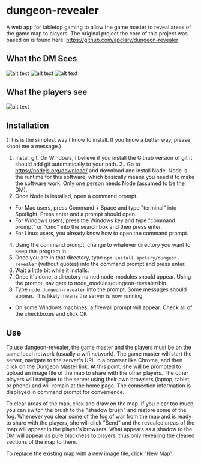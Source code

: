 dungeon-revealer
================

A web app for tabletop gaming to allow the game master to reveal areas of the game map to players.
The original project the core of this project was based on is found here: https://github.com/apclary/dungeon-revealer

What the DM Sees
----------------
![alt text](http://github.com/patkilleen/dungeon-revealer/tree/master/dungeon-revealer/public/imgages/dm-example-fow.PNG "DM's Fog of war view")
![alt text](http://github.com/patkilleen/dungeon-revealer/tree/master/dungeon-revealer/public/imgages/dm-example-labels.PNG "DM's Label view")
![alt text](http://github.com/patkilleen/dungeon-revealer/tree/master/dungeon-revealer/public/imgages/dm-example-grid.PNG "DM's Grid view")

What the players see
--------------------
![alt text](http://github.com/patkilleen/dungeon-revealer/tree/master/dungeon-revealer/public/imgages/player-example.PNG "Player's view")


Installation
------------
(This is the simplest way I know to install. If you know a better way, please shoot me a message.)

1. Install git. On Windows, I believe if you install the Github version of git it should add git automatically to your path.
2.. Go to https://nodejs.org/download/ and download and install Node. Node is the runtime for this software, which basically means you need it to make the software work. Only one person needs Node (assumed to be the DM). 
3. Once Node is installed, open a command prompt. 
  * For Mac users, press Command + Space and type "terminal" into Spotlight. Press enter and a prompt should open. 
  * For Windows users, press the Windows key and type "command prompt" or "cmd" into the search box and then press enter.
  * For Linux users, you already know how to open the command prompt.
4. Using the command prompt, change to whatever directory you want to keep this program in. 
5. Once you are in that directory, type `npm install apclary/dungeon-revealer` (without quotes) into the command prompt and press enter.
6. Wait a little bit while it installs.
7. Once it's done, a directory named node_modules should appear. Using the prompt, navigate to node_modules/dungeon-revealer/bin.
8. Type `node dungeon-revealer` into the prompt. Some messages should appear. This likely means the server is now running. 
  * On some Windows machines, a firewall prompt will appear. Check all of the checkboxes and click OK.

Use
---

To use dungeon-revealer, the game master and the players must be on the same local network (usually a wifi network). The game master will start the server, navigate to the server's URL in a browser like Chrome, and then click on the Dungeon Master link. At this point, she will be prompted to upload an image file of the map to share with the other players. The other players will navigate to the server using their own browsers (laptop, tablet, or phone) and will remain at the home page. The connection information is displayed in command prompt for convenience.

To clear areas of the map, click and draw on the map. If you clear too much, you can switch the brush to the "shadow brush" and restore some of the fog. Whenever you clear some of the fog of war from the map and is ready to share with the players, she will click "Send" and the revealed areas of the map will appear in the player's browsers. What appears as a shadow to the DM will appear as pure blackness to players, thus only revealing the cleared sections of the map to them.

To replace the existing map with a new image file, click "New Map".


